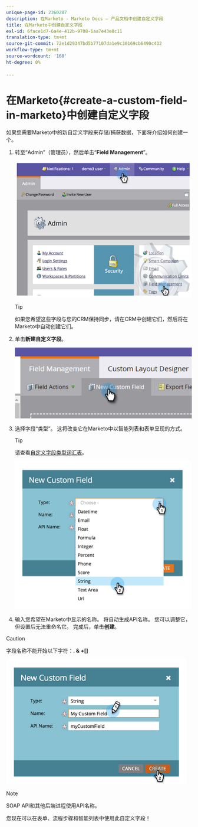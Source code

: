 ```yaml
---
unique-page-id: 2360287
description: 在Marketo - Marketo Docs — 产品文档中创建自定义字段
title: 在Marketo中创建自定义字段
exl-id: 6face1d7-6a4e-412b-9708-6aa7e43e8c11
translation-type: tm+mt
source-git-commit: 72e1d29347bd5b77107da1e9c30169cb6490c432
workflow-type: tm+mt
source-wordcount: '168'
ht-degree: 0%

---
```


# 在Marketo{#create-a-custom-field-in-marketo}中创建自定义字段

如果您需要Marketo中的新自定义字段来存储/捕获数据，下面将介绍如何创建一个。

1. 转至“Admin”（管理员），然后单击“**Field Management**”。

   ![](assets/image2014-9-24-13-3a46-3a26.png)

   >[!TIP]
   >
   >如果您希望这些字段与您的CRM保持同步，请在CRM中创建它们，然后将在Marketo中自动创建它们。

1. 单击&#x200B;**新建自定义字段**。

   ![](assets/two.png)

1. 选择字段“类型”。 这将改变它在Marketo中以智能列表和表单呈现的方式。

   >[!TIP]
   >
   >请查看[自定义字段类型词汇表](/help/marketo/product-docs/administration/field-management/custom-field-type-glossary.md)。

   ![](assets/image2014-9-24-13-3a47-3a42.png)

1. 输入您希望在Marketo中显示的名称。 将自动生成API名称。 您可以调整它，但设置后无法重命名它。 完成后，单击&#x200B;**创建**。

>[!CAUTION]
>
>字段名称不能开始以下字符：**. &amp; +[]**

![](assets/image2014-9-24-13-3a48-3a26.png)

>[!NOTE]
>
>SOAP API和其他后端进程使用API名称。

您现在可以在表单、流程步骤和智能列表中使用此自定义字段！
